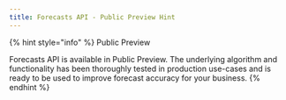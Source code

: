 ```yaml
---
title: Forecasts API - Public Preview Hint
---
```


{% hint style="info" %}
Public Preview

Forecasts API is available in Public Preview. The underlying algorithm and functionality has been thoroughly tested in production use-cases and is ready to be used to improve forecast accuracy for your business.
{% endhint %}
